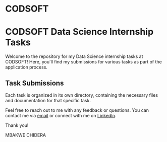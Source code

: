 # CODSOFT
# CODSOFT Data Science Internship Tasks

Welcome to the repository for my Data Science internship tasks at CODSOFT! Here, you'll find my submissions for various tasks as part of the application process.

## Task Submissions

Each task is organized in its own directory, containing the necessary files and documentation for that specific task.


Feel free to reach out to me with any feedback or questions. You can contact me via [email](mbakwechidera7@gmail.co) or connect with me on [LinkedIn](https://www.linkedin.com/in/mbakwechidera21).

Thank you!

MBAKWE CHIDERA 
